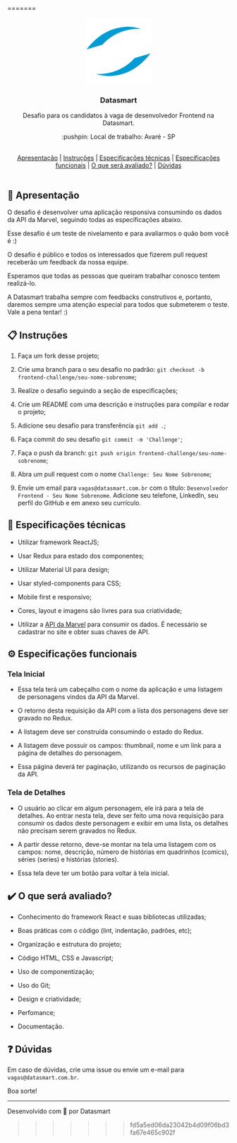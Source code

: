 =======
<p align="center">
  <img src="https://github.com/datasmartlab/frontend-challenge/blob/master/.github/assets/logo.png" height="150" width="150" alt="Datasmart" />
</p>

<h3 align="center">Datasmart</h3>

<p align="center">Desafio para os candidatos à vaga de desenvolvedor Frontend na Datasmart.</p>

<p align="center">:pushpin: Local de trabalho: Avaré - SP</p>

<br>

<div align="center">
  <a href="#memo-apresentação">Apresentação</a>   |   <a href="#clipboard-instruções">Instruções</a>   |   <a href="#wrench-especificações-técnicas">Especificações técnicas</a>   |   <a href="#gear-especificações-funcionais">Especificações funcionais</a>   |   <a href="#heavy_check_mark-o-que-será-avaliado">O que será avaliado?</a>   |   <a href="#question-dúvidas">Dúvidas</a>
</div>

<br>

## :memo: Apresentação

O desafio é desenvolver uma aplicação responsiva consumindo os dados da API da Marvel, seguindo todas as especificações abaixo.

Esse desafio é um teste de nivelamento e para avaliarmos o quão bom você é :)

O desafio é público e todos os interessados que fizerem pull request receberão um feedback da nossa equipe.

Esperamos que todas as pessoas que queiram trabalhar conosco tentem realizá-lo.

A Datasmart trabalha sempre com feedbacks construtivos e, portanto, daremos sempre uma atenção especial para todos que submeterem o teste. Vale a pena tentar! :)

## :clipboard: Instruções

1. Faça um fork desse projeto;

2. Crie uma branch para o seu desafio no padrão: `git checkout -b frontend-challenge/seu-nome-sobrenome`;

3. Realize o desafio seguindo a seção de especificações;

4. Crie um README com uma descrição e instruções para compilar e rodar o projeto;

5. Adicione seu desafio para transferência `git add .`;

6. Faça commit do seu desafio `git commit -m 'Challenge'`;

7. Faça o push da branch: `git push origin frontend-challenge/seu-nome-sobrenome`;

8. Abra um pull request com o nome `Challenge: Seu Nome Sobrenome`;

9. Envie um email para `vagas@datasmart.com.br` com o título: `Desenvolvedor Frontend - Seu Nome Sobrenome`. Adicione seu telefone, LinkedIn, seu perfil do GitHub e em anexo seu currículo.

## :wrench: Especificações técnicas

- Utilizar framework ReactJS;

- Usar Redux para estado dos componentes;

- Utilizar Material UI para design;

- Usar styled-components para CSS;

- Mobile first e responsivo;

- Cores, layout e imagens são livres para sua criatividade;

- Utilizar a [API da Marvel](https://developer.marvel.com) para consumir os dados. É necessário se cadastrar no site e obter suas chaves de API.

## :gear: Especificações funcionais

### Tela Inicial

- Essa tela terá um cabeçalho com o nome da aplicação e uma listagem de personagens vindos da API da Marvel.

- O retorno desta requisição da API com a lista dos personagens deve ser gravado no Redux.

- A listagem deve ser construída consumindo o estado do Redux.

- A listagem deve possuir os campos: thumbnail, nome e um link para a página de detalhes do personagem.

- Essa página deverá ter paginação, utilizando os recursos de paginação da API.

### Tela de Detalhes

- O usuário ao clicar em algum personagem, ele irá para a tela de detalhes. Ao entrar nesta tela, deve ser feito uma nova requisição para consumir os dados deste personagem e exibir em uma lista, os detalhes não precisam serem gravados no Redux.

- A partir desse retorno, deve-se montar na tela uma listagem com os campos: nome, descrição, número de histórias em quadrinhos (comics), séries (series) e histórias (stories).

- Essa tela deve ter um botão para voltar à tela inicial.

## :heavy_check_mark: O que será avaliado?

- Conhecimento do framework React e suas bibliotecas utilizadas;

- Boas práticas com o código (lint, indentação, padrões, etc);

- Organização e estrutura do projeto;

- Código HTML, CSS e Javascript;

- Uso de componentização;

- Uso do Git;

- Design e criatividade;

- Perfomance;

- Documentação.

## :question: Dúvidas

Em caso de dúvidas, crie uma issue ou envie um e-mail para `vagas@datasmart.com.br`.

Boa sorte!

---

Desenvolvido com 💖 por Datasmart
>>>>>>> fd5a5ed06da23042b4d09f06bd3fa67e465c902f
